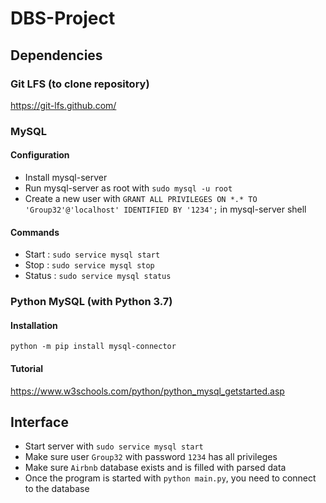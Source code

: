 # DBS-Project

## Dependencies
### Git LFS (to clone repository)
https://git-lfs.github.com/

### MySQL
#### Configuration
- Install mysql-server
- Run mysql-server as root with `sudo mysql -u root`
- Create a new user with `GRANT ALL PRIVILEGES ON *.* TO 'Group32'@'localhost' IDENTIFIED BY '1234';` in mysql-server shell

#### Commands
- Start : `sudo service mysql start`
- Stop : `sudo service mysql stop`
- Status : `sudo service mysql status`

### Python MySQL (with Python 3.7)
#### Installation
`python -m pip install mysql-connector`

#### Tutorial
https://www.w3schools.com/python/python_mysql_getstarted.asp

## Interface
- Start server with `sudo service mysql start`
- Make sure user `Group32` with password `1234` has all privileges
- Make sure `Airbnb` database exists and is filled with parsed data
- Once the program is started with `python main.py`, you need to connect to the database
